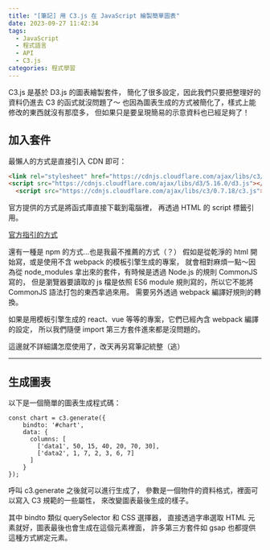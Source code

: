 ```yaml
---
title: "[筆記] 用 C3.js 在 JavaScript 繪製簡單圖表"
date: 2023-09-27 11:42:34
tags:
  - JavaScript
  - 程式語言
  - API
  - C3.js
categories: 程式學習
---
```


C3.js 是基於 D3.js 的圖表繪製套件，
簡化了很多設定，因此我們只要把整理好的資料仍進去 C3 的函式就沒問題了～
也因為圖表生成的方式被簡化了，樣式上能修改的東西就沒有那麼多，
但如果只是要呈現簡易的示意資料也已經足夠了！

<!-- more -->

## 加入套件

最懶人的方式是直接引入 CDN 即可：

```HTML
<link rel="stylesheet" href="https://cdnjs.cloudflare.com/ajax/libs/c3/0.7.18/c3.css">
<script src="https://cdnjs.cloudflare.com/ajax/libs/d3/5.16.0/d3.js"></script>
  <script src="https://cdnjs.cloudflare.com/ajax/libs/c3/0.7.18/c3.js"></script>
```

官方提供的方式是將函式庫直接下載到電腦裡，
再透過 HTML 的 script 標籤引用。

[官方指引的方式](https://c3js.org/gettingstarted.html#setup)

還有一種是 npm 的方式...也是我最不推薦的方式（？）
假如是從乾淨的 html 開始寫，或是使用不含 webpack 的模板引擎生成的專案，
就會相對麻煩一點～因為從 node_modules 拿出來的套件，有時候是透過 Node.js 的規則 CommonJS 寫的，
但是瀏覽器要讀取的 js 檔是依照 ES6 module 規則寫的，所以它不能將 CommonJS 語法打包的東西拿過來用。
需要另外透過 webpack 編譯好規則的轉換。

如果是用模板引擎生成的 react、vue 等等的專案，它們已經內含 webpack 編譯的設定，
所以我們隨便 import 第三方套件進來都是沒問題的。

這邊就不詳細講怎麼使用了，改天再另寫筆記統整（逃）

---

## 生成圖表

以下是一個簡單的圖表生成程式碼：

```JS
const chart = c3.generate({
    bindto: '#chart',
    data: {
      columns: [
        ['data1', 50, 15, 40, 20, 70, 30],
        ['data2', 1, 7, 2, 3, 6, 7]
      ]
    }
});
```

呼叫 c3.generate 之後就可以進行生成了，
參數是一個物件的資料格式，裡面可以寫入 C3 規範的一些屬性，
來改變圖表最後生成的樣子。

其中 bindto 類似 querySelector 和 CSS 選擇器，
直接透過字串選取 HTML 元素就好，圖表最後也會生成在這個元素裡面，
許多第三方套件如 gsap 也都提供這種方式綁定元素。
